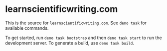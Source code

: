 # learnscientificwriting.com

This is the source for `learnscientificwriting.com`. See `deno task` for available commands.

To get started, run `deno task bootstrap` and then `deno task start` to run the development server. To generate a build, use `deno task build`.
